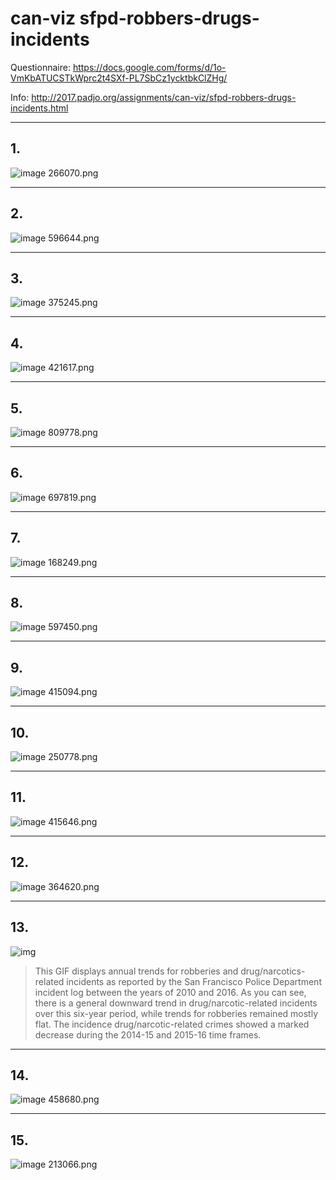 # can-viz sfpd-robbers-drugs-incidents


Questionnaire: https://docs.google.com/forms/d/1o-VmKbATUCSTkWprc2t4SXf-PL7SbCz1ycktbkClZHg/

Info: http://2017.padjo.org/assignments/can-viz/sfpd-robbers-drugs-incidents.html


--------
## 1. 

![image 266070.png](images/266070.png)


--------
## 2.

![image 596644.png](images/596644.png)


--------
## 3. 

![image 375245.png](images/375245.png)


--------
## 4.

![image 421617.png](images/421617.png)



--------
## 5.

![image 809778.png](images/809778.png)


--------
## 6. 

![image 697819.png](images/697819.png)


--------
## 7.

![image 168249.png](images/168249.png)



--------
## 8.

![image 597450.png](images/597450.png)


--------
## 9.

![image 415094.png](images/415094.png)



--------
## 10.

![image 250778.png](images/250778.png)


--------
## 11.

![image 415646.png](images/415646.png)


--------
## 12. 

![image 364620.png](images/364620.png)


--------
## 13.


![img](images/336303.gif)


> This GIF displays annual trends for robberies and drug/narcotics-related incidents as reported by the San Francisco Police Department incident log between the years of 2010 and 2016. As you can see, there is a general downward trend in drug/narcotic-related incidents over this six-year period, while trends for robberies remained mostly flat. The incidence drug/narcotic-related crimes showed a marked decrease during the 2014-15 and 2015-16 time frames.


--------
## 14.

![image 458680.png](images/458680.png)



--------
## 15. 

![image 213066.png](images/213066.png)
